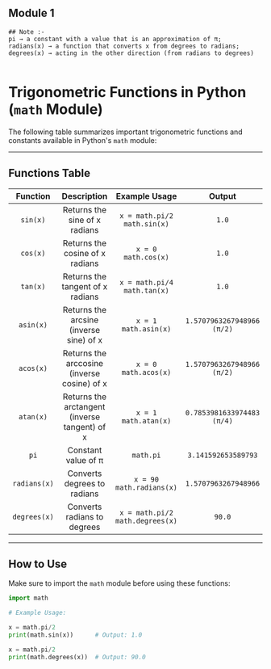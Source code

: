 ## Module 1


```
## Note :-
pi → a constant with a value that is an approximation of π;
radians(x) → a function that converts x from degrees to radians;
degrees(x) → acting in the other direction (from radians to degrees)


```


# Trigonometric Functions in Python (`math` Module)

The following table summarizes important trigonometric functions and constants available in Python's `math` module:

---

## Functions Table

| Function | Description | Example Usage | Output |
|:--------:|:------------:|:-------------:|:------:|
| `sin(x)` | Returns the sine of x radians | `x = math.pi/2`<br>`math.sin(x)` | `1.0` |
| `cos(x)` | Returns the cosine of x radians | `x = 0`<br>`math.cos(x)` | `1.0` |
| `tan(x)` | Returns the tangent of x radians | `x = math.pi/4`<br>`math.tan(x)` | `1.0` |
| `asin(x)` | Returns the arcsine (inverse sine) of x | `x = 1`<br>`math.asin(x)` | `1.5707963267948966 (π/2)` |
| `acos(x)` | Returns the arccosine (inverse cosine) of x | `x = 0`<br>`math.acos(x)` | `1.5707963267948966 (π/2)` |
| `atan(x)` | Returns the arctangent (inverse tangent) of x | `x = 1`<br>`math.atan(x)` | `0.7853981633974483 (π/4)` |
| `pi` | Constant value of π | `math.pi` | `3.141592653589793` |
| `radians(x)` | Converts degrees to radians | `x = 90`<br>`math.radians(x)` | `1.5707963267948966` |
| `degrees(x)` | Converts radians to degrees | `x = math.pi/2`<br>`math.degrees(x)` | `90.0` |

---

## How to Use

Make sure to import the `math` module before using these functions:

```python
import math

# Example Usage:

x = math.pi/2
print(math.sin(x))      # Output: 1.0

x = math.pi/2
print(math.degrees(x))  # Output: 90.0

